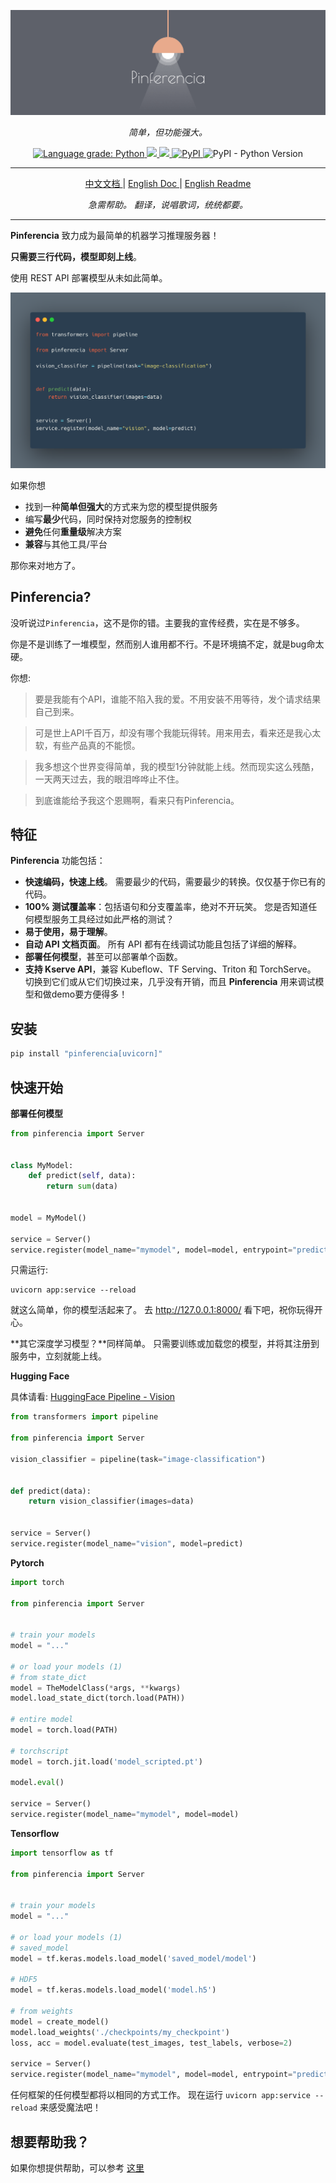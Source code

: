 ![Pinferencia](/docs/assets/images/logo_header.png)

<p align="center">
    <em>简单，但功能强大。</em>
</p>

<p align="center">
    <a href="https://lgtm.com/projects/g/underneathall/pinferencia/context:python">
        <img alt="Language grade: Python" src="https://img.shields.io/lgtm/grade/python/g/underneathall/pinferencia.svg?logo=lgtm&logoWidth=18"/>
    </a>
    <a href="https://codecov.io/gh/underneathall/pinferencia">
        <img src="https://codecov.io/gh/underneathall/pinferencia/branch/main/graph/badge.svg?token=M7J77E4IWC"/>
    </a>
    <a href="https://opensource.org/licenses/Apache-2.0">
        <img src="https://img.shields.io/badge/License-Apache_2.0-blue.svg"/>
    </a>
    <a href="https://pypi.org/project/pinferencia/">
        <img alt="PyPI" src="https://img.shields.io/pypi/v/pinferencia?color=green">
    </a>
    <img alt="PyPI - Python Version" src="https://img.shields.io/pypi/pyversions/pinferencia">
</p>

---

<p align="center">
<a href="https://pinferencia.underneathall.app/zh" target="_blank">
    中文文档
</a> |
<a href="https://pinferencia.underneathall.app" target="_blank">
    English Doc
</a> |
<a href="./Readme.md" target="_blank">
    English Readme
</a>
</p>

<p align="center">
     <em>急需帮助。 翻译，说唱歌词，统统都要。</em>
</p>

---

**Pinferencia** 致力成为最简单的机器学习推理服务器！

**只需要三行代码，模型即刻上线**。

使用 REST API 部署模型从未如此简单。

![Pinferencia](/docs/assets/images/examples/huggingface-vision.png)

如果你想

- 找到一种**简单但强大**的方式来为您的模型提供服务
- 编写**最少**代码，同时保持对您服务的控制权
- **避免**任何**重量级**解决方案
- **兼容**与其他工具/平台

那你来对地方了。

## Pinferencia?

没听说过`Pinferencia`，这不是你的错。主要我的宣传经费，实在是不够多。

你是不是训练了一堆模型，然而别人谁用都不行。不是环境搞不定，就是bug命太硬。

你想:

> 要是我能有个API，谁能不陷入我的爱。不用安装不用等待，发个请求结果自己到来。

> 可是世上API千百万，却没有哪个我能玩得转。用来用去，看来还是我心太软，有些产品真的不能惯。

> 我多想这个世界变得简单，我的模型1分钟就能上线。然而现实这么残酷，一天两天过去，我的眼泪哗哗止不住。

> 到底谁能给予我这个恩赐啊，看来只有Pinferencia。

## 特征

**Pinferencia** 功能包括：

- **快速编码，快速上线**。 需要最少的代码，需要最少的转换。仅仅基于你已有的代码。
- **100% 测试覆盖率**：包括语句和分支覆盖率，绝对不开玩笑。 您是否知道任何模型服务工具经过如此严格的测试？
- **易于使用，易于理解**。
- **自动 API 文档页面**。 所有 API 都有在线调试功能且包括了详细的解释。
- **部署任何模型**，甚至可以部署单个函数。
- **支持 Kserve API**，兼容 Kubeflow、TF Serving、Triton 和 TorchServe。 切换到它们或从它们切换过来，几乎没有开销，而且 **Pinferencia** 用来调试模型和做demo要方便得多！

## 安装

```bash
pip install "pinferencia[uvicorn]"
```

## 快速开始

**部署任何模型**

```python title="app.py"
from pinferencia import Server


class MyModel:
    def predict(self, data):
        return sum(data)


model = MyModel()

service = Server()
service.register(model_name="mymodel", model=model, entrypoint="predict")
```

只需运行:

```
uvicorn app:service --reload
```

就这么简单，你的模型活起来了。 去 http://127.0.0.1:8000/ 看下吧，祝你玩得开心。

**其它深度学习模型？**同样简单。 只需要训练或加载您的模型，并将其注册到服务中，立刻就能上线。

**Hugging Face**

具体请看: [HuggingFace Pipeline - Vision](https://pinferencia.underneathall.app/ml/huggingface/pipeline/vision/)

```python title="app.py" linenums="1"
from transformers import pipeline

from pinferencia import Server

vision_classifier = pipeline(task="image-classification")


def predict(data):
    return vision_classifier(images=data)


service = Server()
service.register(model_name="vision", model=predict)

```

**Pytorch**

```python title="app.py"
import torch

from pinferencia import Server


# train your models
model = "..."

# or load your models (1)
# from state_dict
model = TheModelClass(*args, **kwargs)
model.load_state_dict(torch.load(PATH))

# entire model
model = torch.load(PATH)

# torchscript
model = torch.jit.load('model_scripted.pt')

model.eval()

service = Server()
service.register(model_name="mymodel", model=model)
```

**Tensorflow**

```python title="app.py"
import tensorflow as tf

from pinferencia import Server


# train your models
model = "..."

# or load your models (1)
# saved_model
model = tf.keras.models.load_model('saved_model/model')

# HDF5
model = tf.keras.models.load_model('model.h5')

# from weights
model = create_model()
model.load_weights('./checkpoints/my_checkpoint')
loss, acc = model.evaluate(test_images, test_labels, verbose=2)

service = Server()
service.register(model_name="mymodel", model=model, entrypoint="predict")
```

任何框架的任何模型都将以相同的方式工作。 现在运行 `uvicorn app:service --reload` 来感受魔法吧！


## 想要帮助我？

如果你想提供帮助，可以参考 [这里](./CONTRIBUTING.md)